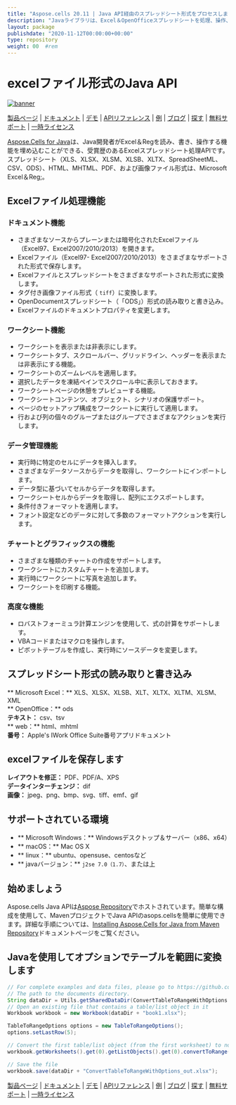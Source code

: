 ```yaml
---
title: "Aspose.cells 20.11 | Java API経由のスプレッドシート形式をプロセスします" 
description: "Javaライブラリは、Excel＆OpenOfficeスプレッドシートを処理、操作、および変換します。フォーミュラ（E）、チャート、検証、レンダリング、印刷、および暗号化をサポートします。" 
layout: package
publishdate: "2020-11-12T00:00:00+00:00"
type: repository
weight: 00	#rem
---
```


# excelファイル形式のJava API
[![banner](../aspose_cells-for-java-banner.png)](./)

[製品ページ](https://products.aspose.com/cells/java) | [ドキュメント](https://docs.aspose.com/cells/java/) | [デモ](https://products.aspose.app/cells/family) | [APIリファレンス](https://apireference.aspose.com/cells/java) | [例](https://github.com/aspose-cells/Aspose.Cells-for-Java) | [ブログ](https://blog.aspose.com/category/cells/) | [探す](https://search.aspose.com/) | [無料サポート](https://forum.aspose.com/c/cells) | [一時ライセンス](https://purchase.aspose.com/temporary-license)

[Aspose.Cells for Java](https://products.aspose.com/cells/java)は、Java開発者がExcel＆Regを読み、書き、操作する機能を埋め込むことができる、受賞歴のあるExcelスプレッドシート処理APIです。スプレッドシート（​​XLS、XLSX、XLSM、XLSB、XLTX、SpreadSheetML、CSV、ODS）、HTML、MHTML、PDF、および画像ファイル形式は、Microsoft Excel＆Reg;。

## Excelファイル処理機能

### ドキュメント機能
 - さまざまなソースからプレーンまたは暗号化されたExcelファイル（Excel97、Excel2007/2010/2013）を開きます。
 - Excelファイル（Excel97- Excel2007/2010/2013）をさまざまなサポートされた形式で保存します。
 - Excelファイルとスプレッドシートをさまざまなサポートされた形式に変換します。
 - タグ付き画像ファイル形式（ `tiff`）に変換します。
 - OpenDocumentスプレッドシート（​​「ODS」）形式の読み取りと書き込み。
 - Excelファイルのドキュメントプロパティを変更します。

### ワークシート機能
 - ワークシートを表示または非表示にします。
 - ワークシートタブ、スクロールバー、グリッドライン、ヘッダーを表示または非表示にする機能。
 - ワークシートのズームレベルを適用します。
 - 選択したデータを凍結ペインでスクロール中に表示しておきます。
 - ワークシートページの休憩をプレビューする機能。
 - ワークシートコンテンツ、オブジェクト、シナリオの保護サポート。
 - ページのセットアップ構成をワークシートに実行して適用します。
 - 行および列の個々のグループまたはグループでさまざまなアクションを実行します。

### データ管理機能
 - 実行時に特定のセルにデータを挿入します。
 - さまざまなデータソースからデータを取得し、ワークシートにインポートします。
 - データ型に基づいてセルからデータを取得します。
 - ワークシートセルからデータを取得し、配列にエクスポートします。
 - 条件付きフォーマットを適用します。
 - フォント設定などのデータに対して多数のフォーマットアクションを実行します。

### チャートとグラフィックスの機能
 - さまざまな種類のチャートの作成をサポートします。
 - ワークシートにカスタムチャートを追加します。
 - 実行時にワークシートに写真を追加します。
 - ワークシートを印刷する機能。

### 高度な機能
 - ロバストフォーミュラ計算エンジンを使用して、式の計算をサポートします。
 - VBAコードまたはマクロを操作します。
 - ピボットテーブルを作成し、実行時にソースデータを変更します。

## スプレッドシート形式の読み取りと書き込み
** Microsoft Excel：** XLS、XLSX、XLSB、XLT、XLTX、XLTM、XLSM、XML \
** OpenOffice：** ods \
**テキスト：** csv、tsv \
** web：** html、mhtml \
**番号：** Apple's IWork Office Suite番号アプリドキュメント

## excelファイルを保存します
**レイアウトを修正：** PDF、PDF/A、XPS \
**データインターチェンジ：** dif \
**画像：** jpeg、png、bmp、svg、tiff、emf、gif

## サポートされている環境
 -  ** Microsoft Windows：** Windowsデスクトップ＆サーバー（x86、x64）
 -  ** macOS：** Mac OS X
 -  ** linux：** ubuntu、opensuse、centosなど
 -  ** javaバージョン：** `j2se 7.0（1.7）`、または上

## 始めましょう

Aspose.cells Java APIは[Aspose Repository](https://releases.aspose.com/cells/java/)でホストされています。簡単な構成を使用して、MavenプロジェクトでJava APIのasops.cellsを簡単に使用できます。詳細な手順については、[Installing Aspose.Cells for Java from Maven Repository](https://docs.aspose.com/cells/java/installation/)ドキュメントページをご覧ください。

## Javaを使用してオプションでテーブルを範囲に変換します

```java
// For complete examples and data files, please go to https://github.com/aspose-cells/Aspose.Cells-for-Java
// The path to the documents directory.
String dataDir = Utils.getSharedDataDir(ConvertTableToRangeWithOptions.class) + "Tables/";
// Open an existing file that contains a table/list object in it
Workbook workbook = new Workbook(dataDir + "book1.xlsx");

TableToRangeOptions options = new TableToRangeOptions();
options.setLastRow(5);

// Convert the first table/list object (from the first worksheet) to normal range
workbook.getWorksheets().get(0).getListObjects().get(0).convertToRange(options);

// Save the file
workbook.save(dataDir + "ConvertTableToRangeWithOptions_out.xlsx");
```

[製品ページ](https://products.aspose.com/cells/java) | [ドキュメント](https://docs.aspose.com/cells/java/) | [デモ](https://products.aspose.app/cells/family) | [APIリファレンス](https://apireference.aspose.com/cells/java) | [例](https://github.com/aspose-cells/Aspose.Cells-for-Java) | [ブログ](https://blog.aspose.com/category/cells/) | [探す](https://search.aspose.com/) | [無料サポート](https://forum.aspose.com/c/cells) | [一時ライセンス](https://purchase.aspose.com/temporary-license)
